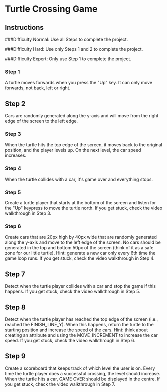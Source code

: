 # Turtle Crossing Game

## Instructions

###Difficulty Normal:
Use all Steps to complete the project.

###Difficulty Hard:
Use only Steps 1 and 2 to complete the project.

###Difficulty Expert:
Only use Step 1 to complete the project.

### Step 1 
A turtle moves forwards when you press the "Up" key. It can only move forwards, not back, left or right.

## Step 2
Cars are randomly generated along the y-axis and will move from the right edge of the screen to the left edge.

### Step 3
When the turtle hits the top edge of the screen, it moves back to the original position, and the player levels up. On the next level, the car speed increases.

### Step 4
When the turtle collides with a car, it's game over and everything stops. 

### Step 5
Create a turtle player that starts at the bottom of the screen and listen for the "Up" keypress to move the turtle north. If you get stuck, check the video walkthrough in Step 3.

### Step 6
Create cars that are 20px high by 40px wide that are randomly generated along the y-axis and move to the left edge of the screen. No cars should be generated in the top and bottom 50px of the screen (think of it as a safe zone for our little turtle). Hint: generate a new car only every 6th time the game loop runs. If you get stuck, check the video walkthrough in Step 4.

## Step 7 
Detect when the turtle player collides with a car and stop the game if this happens. If you get stuck, check the video walkthrough in Step 5.

## Step 8
Detect when the turtle player has reached the top edge of the screen (i.e., reached the FINISH_LINE_Y). When this happens, return the turtle to the starting position and increase the speed of the cars. Hint: think about creating an attribute and using the MOVE_INCREMENT to increase the car speed. If you get stuck, check the video walkthrough in Step 6.

## Step 9
Create a scoreboard that keeps track of which level the user is on. Every time the turtle player does a successful crossing, the level should increase. When the turtle hits a car, GAME OVER should be displayed in the centre. If you get stuck, check the video walkthrough in Step 7.
